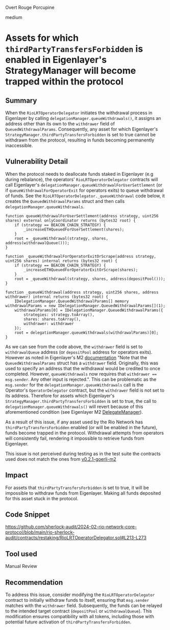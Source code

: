 Overt Rouge Porcupine

medium

# Assets for which `thirdPartyTransfersForbidden` is enabled in Eigenlayer's StrategyManager will become trapped within the protocol

## Summary
When the `RioLRTOperatorDelegator` initiates the withdrawal process in Eigenlayer by calling `delegationManager.queueWithdrawals()`, it assigns an address other than its own to the `withdrawer` field of `QueuedWithdrawalParams`. Consequently, any asset for which Eigenlayer's `StrategyManager.thirdPartyTransfersForbidden` is set to true cannot be withdrawn from the protocol, resulting in funds becoming permanently inaccessible.

## Vulnerability Detail
When the protocol needs to deallocate funds staked in Eigenlayer (e.g during rebalance), the operators' `RioLRTOperatorDelegator` contracts will call Eigenlayer's `delegationManager.queueWithdrawalForUserSettlement` (or if `queueWithdrawalForOperatorExit`  for operators exits) to queue withdrawal of funds. See the `RioLRTOperatorDelegator._queueWithdrawal` code below, it creates the `QueuedWithdrawalParams` struct and then calls `delegationManager.queueWithdrawals`.

```solidity
function queueWithdrawalForUserSettlement(address strategy, uint256 shares) external onlyCoordinator returns (bytes32 root) {
    if (strategy == BEACON_CHAIN_STRATEGY) {
        _increaseETHQueuedForUserSettlement(shares);
    }
    root = _queueWithdrawal(strategy, shares, address(withdrawalQueue()));
}

function _queueWithdrawalForOperatorExitOrScrape(address strategy, uint256 shares) internal returns (bytes32 root) {
    if (strategy == BEACON_CHAIN_STRATEGY) {
        _increaseETHQueuedForOperatorExitOrScrape(shares);
    }
    root = _queueWithdrawal(strategy, shares, address(depositPool()));
}

function _queueWithdrawal(address strategy, uint256 shares, address withdrawer) internal returns (bytes32 root) {
    IDelegationManager.QueuedWithdrawalParams[] memory withdrawalParams = new IDelegationManager.QueuedWithdrawalParams[](1);
    withdrawalParams[0] = IDelegationManager.QueuedWithdrawalParams({
        strategies: strategy.toArray(),
        shares: shares.toArray(),
        withdrawer: withdrawer
    });
    root = delegationManager.queueWithdrawals(withdrawalParams)[0];
}
```

As we can see from the code above,  the `withdrawer` field is set to `withdrawalQueue` address (or `depositPool` address for operators exits). However as noted in Eigenlayer's M2 [documentation](https://github.com/Layr-Labs/eigenlayer-contracts/blob/dev/docs/core/DelegationManager.md#queuewithdrawals) "Note that the `QueuedWithdrawalParams` struct has a `withdrawer` field. Originally, this was used to specify an address that the withdrawal would be credited to once completed. However, `queueWithdrawals` now requires that `withdrawer == msg.sender`. Any other input is rejected.".  This can be problematic as the `msg.sender` for the `delegationManager.queueWithdrawals` call is the Operator's `OperatorDelegator` contract, but the `withdrawer` field is not set to its address. Therefore for assets which Eigenlayer's `StrategyManager.thirdPartyTransfersForbidden` is set to true, the call to `delegationManager.queueWithdrawals()` will revert because of this aforementioned condition (see Eigenlayer M2 [DelegateManager](https://github.com/Layr-Labs/eigenlayer-contracts/blob/6de01c6c16d6df44af15f0b06809dc160eac0ebf/src/contracts/core/DelegationManager.sol#L703-L705)).

As a result of this issue, if any asset used by the Rio Network has `thirdPartyTransfersForbidden` enabled (or will be enabled in the future), funds become trapped in the protocol. Withdrawal attempts from operators will consistently fail, rendering it impossible to retrieve funds from Eigenlayer.

This issue is not perceived during testing as in the test suite the contracts used does not match the ones from [v0.2.1-goerli-m2](https://github.com/Layr-Labs/eigenlayer-contracts/tree/v0.2.1-goerli-m2/src/contracts)

## Impact
For assets that `thirdPartyTransfersForbidden` is set to true, it will be impossible to withdraw funds from Eigenlayer. Making all funds deposited for this asset stuck in the protocol.

## Code Snippet
https://github.com/sherlock-audit/2024-02-rio-network-core-protocol/blob/main/rio-sherlock-audit/contracts/restaking/RioLRTOperatorDelegator.sol#L213-L273

## Tool used
Manual Review

## Recommendation
To address this issue, consider modifying the `RioLRTOperatorDelegator` contract to initially withdraw funds to itself, ensuring that `msg.sender` matches with the `withdrawer` field. Subsequently, the funds can be relayed to the intended target contract (`depositPool` or `withdrawalQueue`). This modification ensures compatibility with all tokens, including those with potential future activation of `thirdPartyTransfersForbidden`.